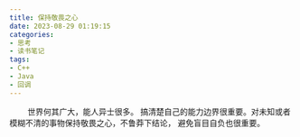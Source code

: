 ```yaml
---
title: 保持敬畏之心
date: 2023-08-29 01:19:15
categories: 
- 思考
- 读书笔记
tags:
- C++
- Java
- 回调
---
```


&ensp;&ensp;&ensp;&ensp; 世界何其广大，能人异士很多。 搞清楚自己的能力边界很重要。对未知或者模糊不清的事物保持敬畏之心，不鲁莽下结论， 避免盲目自负也很重要。
